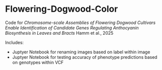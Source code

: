 # Flowering-Dogwood-Color

Code for _Chromosome-scale Assemblies of Flowering Dogwood Cultivars Enable Identification of Candidate Genes Regulating Anthocyanin Biosynthesis in Leaves and Bracts_ Hamm et al., 2025

Includes:
* Juptyer Notebook for renaming images based on label within image
* Juptyer Notebook for testing accuracy of phenotype predictions based on genotypes within VCF
